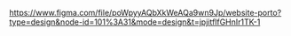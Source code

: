 https://www.figma.com/file/poWpyyAQbXkWeAQa9wn9Jp/website-porto?type=design&node-id=101%3A31&mode=design&t=jpjitflfGHnIr1TK-1
